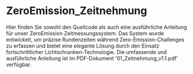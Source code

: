 # ZeroEmission_Zeitnehmung

Hier finden Sie sowohl den Quellcode als auch eine ausführliche Anleitung für unser ZeroEmission Zeitmessungssystem. Das System wurde entwickelt, um präzise Rundenzeiten während Zero-Emission-Challenges zu erfassen und bietet eine elegante Lösung durch den Einsatz fortschrittlicher Lichtschranken-Technologie. Die umfassende und ausführliche Anleitung ist im PDF-Dokument '01_Zeitnehmung_v1.1.pdf' verfügbar.

